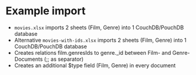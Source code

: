 # Example import

* `movies.xlsx` imports 2 sheets (Film, Genre) into 1 CouchDB/PouchDB database
* Alternative `movies-with-ids.xlsx` imports 2 sheets (Film, Genre) into 1 CouchDB/PouchDB database
* Creates relations film.genresIds to genre._id between Film- and Genre-Documents (;; as separator)
* Creates an additional $type field (Film, Genre) in every document
